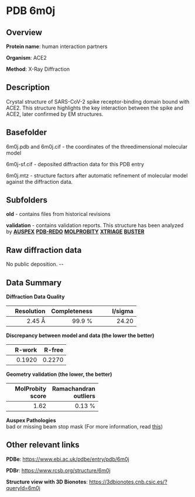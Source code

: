 # PDB 6m0j

## Overview

**Protein name**: human interaction partners

**Organism**: ACE2

**Method**: X-Ray Diffraction

## Description

Crystal structure of SARS-CoV-2 spike receptor-binding domain bound with ACE2. This structure highlights the key interaction between the spike and ACE2, later confirmed by EM structures.

## Basefolder

6m0j.pdb and 6m0j.cif - the coordinates of the threedimensional molecular model

6m0j-sf.cif - deposited diffraction data for this PDB entry

6m0j.mtz - structure factors after automatic refinement of molecular model against the diffraction data.

## Subfolders



**old** - contains files from historical revisions

**validation** - contains validation reports. This structure has been analyzed by [**AUSPEX**](https://github.com/thorn-lab/coronavirus_structural_task_force/tree/master/pdb/human_interaction_partners/ACE2/6m0j/validation/auspex) [**PDB-REDO**](https://github.com/thorn-lab/coronavirus_structural_task_force/tree/master/pdb/human_interaction_partners/ACE2/6m0j/validation/pdb-redo) [**MOLPROBITY**](https://github.com/thorn-lab/coronavirus_structural_task_force/tree/master/pdb/human_interaction_partners/ACE2/6m0j/validation/molprobity) [**XTRIAGE**](https://github.com/thorn-lab/coronavirus_structural_task_force/blob/master/pdb/human_interaction_partners/ACE2/6m0j/validation/Xtriage_output.log) [**BUSTER**](https://www.globalphasing.com/buster/wiki/index.cgi?Covid19Pdb6M0J) 



## Raw diffraction data

No public deposition. --<br> 

## Data Summary
**Diffraction Data Quality**

|   | Resolution | Completeness| I/sigma |
|---|-------------:|----------------:|--------------:|
|   |2.45 Å|99.9  %|<img width=50/>24.20|

**Discrepancy between model and data (the lower the better)**

|   | **R-work**| **R-free**   
|---|-------------:|----------------:|           
||  0.1920|  0.2270|

**Geometry validation (the lower, the better)**

|   |**MolProbity<br>score**| **Ramachandran<br>outliers** 
|---|-------------:|----------------:|
||  1.62|  0.13 %|

**Auspex Pathologies**<br> bad or missing beam stop mask (For more information, read [this](https://github.com/thorn-lab/coronavirus_structural_task_force/blob/master/pdb/human_interaction_partners/ACE2/6m0j/validation/auspex/6m0j_auspex_comments.txt))

 



## Other relevant links 
**PDBe**:  https://www.ebi.ac.uk/pdbe/entry/pdb/6m0j
 
**PDBr**: https://www.rcsb.org/structure/6m0j 

**Structure view with 3D Bionotes**: https://3dbionotes.cnb.csic.es/?queryId=6m0j

